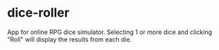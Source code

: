 # dice-roller
App for online RPG dice simulator. Selecting 1 or more dice and clicking "Roll" will display the results from each die.
